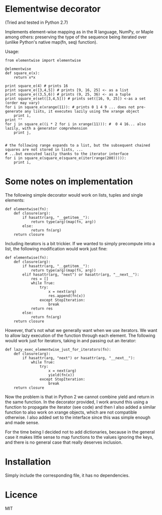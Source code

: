 # Elementwise decorator
(Tried and tested in Python 2.7)

Implements element-wise mapping as in the R language, NumPy, or Maple among others: preserving the type of the sequence being iterated over (unlike Python's native map(fn, seq) function).


Usage:

    from elementwise import elementwise

    @elementwise
    def square_e(x):
        return x*x

    print square_e(4) # prints 16
    print square_e([3,4,5]) # prints [9, 16, 25] <- as a list
    print square_e((3,5,6)) # prints (9, 25, 36) <- as a tuple
    print square_e(set([3,4,5])) # prints set([16, 9, 25]) <-as a set (order may vary)
    for i in square_e(xrange(11)): # prints 0 1 4 9 ... does not pre-generate any lists, it executes lazily using the xrange object
        print i,
    print ""
    for j in square_e((i * 2 for i in xrange(11))): #  0 4 16... also lazily, with a generator comprehension
        print j,


    # the following range expands to a list, but the subsequent chained squares are not stored in lists, ...
    # ...but executed lazily thanks to the iterator interface
    for i in square_e(square_e(square_e(iter(range(200))))):
        print i,

# Some notes on implementation

The following simple decorator would work on lists, tuples and single elements:

    def elementwise(fn):
        def closure(arg):
            if hasattr(arg, "__getitem__"):
                return type(arg)(map(fn, arg))
            else:
                return fn(arg)
        return closure

Including iterators is a bit trickier. If we wanted to simply precompute into a list, the following modification would work just fine:

    def elementwise(fn):
        def closure(arg):
            if hasattr(arg, "__getitem__"):
                return type(arg)(map(fn, arg))
            elif hasattr(arg, "next") or hasattr(arg, "__next__"):
                res = []
                while True:
                    try:
                        x = next(arg)
                        res.append(fn(x))
                    except StopIteration:
                        break
                return res
            else:
                return fn(arg)
        return closure

However, that's not what we generally want when we use iterators. We want to allow lazy execution of the function through each element.
The following would work just for iterators, taking in and passing out an iterator:

    def lazy_exec_elementwise_just_for_iterators(fn):
        def closure(arg):
            if hasattr(arg, "next") or hasattr(arg, "__next__"):
                while True:
                    try:
                        x = next(arg)
                        yield(fn(x))
                    except StopIteration:
                        break
        return closure

Now the problem is that in Python 2 we cannot combine yield and return in the same function. In the decorator provided, I work around this using a function to propagate the iterator (see code) and then I also added a similar function to also work on xrange objects, which are not compatible otherwise. I also added set to the interface since this was simple enough and made sense.

For the time being I decided not to add dictionaries, because in the general case it makes little sense to map functions to the values ignoring the keys, and there is no general case that really deserves inclusion.

# Installation

Simply include the corresponding file, it has no dependencies.

# Licence

MIT